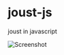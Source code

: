 # joust-js
joust in javascript

![Screenshot](https://jeffallen6767.github.io/joust-js/public/data/bezel_w_game_screenshot_original.png?raw=true)
